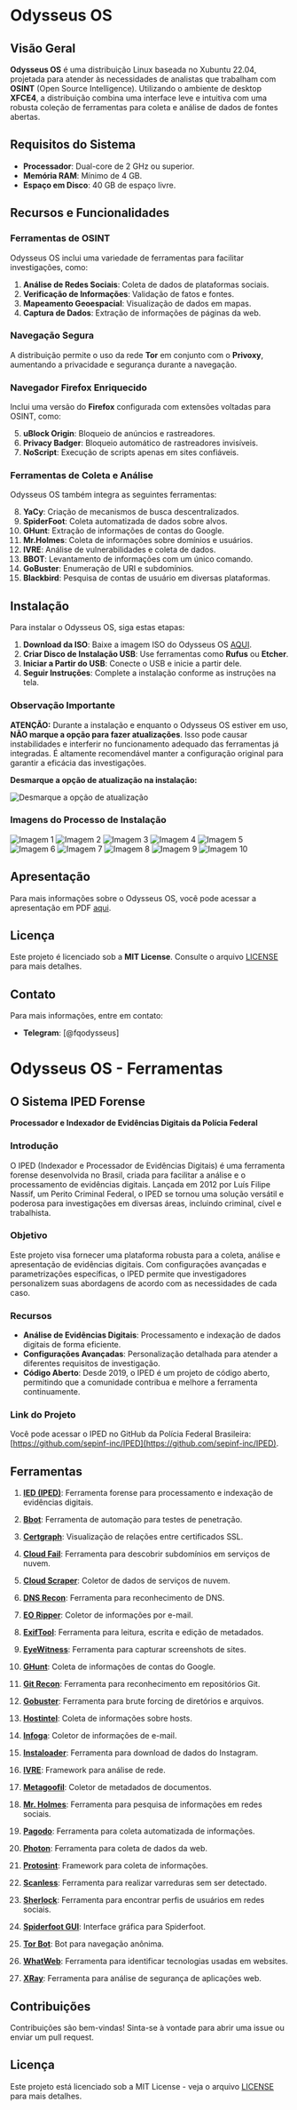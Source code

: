 # Odysseus OS

## Visão Geral

**Odysseus OS** é uma distribuição Linux baseada no Xubuntu 22.04, projetada para atender às necessidades de analistas que trabalham com **OSINT** (Open Source Intelligence). Utilizando o ambiente de desktop **XFCE4**, a distribuição combina uma interface leve e intuitiva com uma robusta coleção de ferramentas para coleta e análise de dados de fontes abertas.

## Requisitos do Sistema

- **Processador**: Dual-core de 2 GHz ou superior.
- **Memória RAM**: Mínimo de 4 GB.
- **Espaço em Disco**: 40 GB de espaço livre.

## Recursos e Funcionalidades

### Ferramentas de OSINT

Odysseus OS inclui uma variedade de ferramentas para facilitar investigações, como:

1. **Análise de Redes Sociais**: Coleta de dados de plataformas sociais.
2. **Verificação de Informações**: Validação de fatos e fontes.
3. **Mapeamento Geoespacial**: Visualização de dados em mapas.
4. **Captura de Dados**: Extração de informações de páginas da web.

### Navegação Segura

A distribuição permite o uso da rede **Tor** em conjunto com o **Privoxy**, aumentando a privacidade e segurança durante a navegação.

### Navegador Firefox Enriquecido

Inclui uma versão do **Firefox** configurada com extensões voltadas para OSINT, como:

5. **uBlock Origin**: Bloqueio de anúncios e rastreadores.
6. **Privacy Badger**: Bloqueio automático de rastreadores invisíveis.
7. **NoScript**: Execução de scripts apenas em sites confiáveis.

### Ferramentas de Coleta e Análise

Odysseus OS também integra as seguintes ferramentas:

8. **YaCy**: Criação de mecanismos de busca descentralizados.
9. **SpiderFoot**: Coleta automatizada de dados sobre alvos.
10. **GHunt**: Extração de informações de contas do Google.
11. **Mr.Holmes**: Coleta de informações sobre domínios e usuários.
12. **IVRE**: Análise de vulnerabilidades e coleta de dados.
13. **BBOT**: Levantamento de informações com um único comando.
14. **GoBuster**: Enumeração de URI e subdomínios.
15. **Blackbird**: Pesquisa de contas de usuário em diversas plataformas.

## Instalação

Para instalar o Odysseus OS, siga estas etapas:

1. **Download da ISO**: Baixe a imagem ISO do Odysseus OS [AQUI](https://drive.google.com/file/d/1DrsWkYef9jiaf0EUx-KUfxBMPhDsX9c_/view?usp=sharing).
2. **Criar Disco de Instalação USB**: Use ferramentas como **Rufus** ou **Etcher**.
3. **Iniciar a Partir do USB**: Conecte o USB e inicie a partir dele.
4. **Seguir Instruções**: Complete a instalação conforme as instruções na tela.

### Observação Importante

**ATENÇÃO:** Durante a instalação e enquanto o Odysseus OS estiver em uso, **NÃO marque a opção para fazer atualizações**. Isso pode causar instabilidades e interferir no funcionamento adequado das ferramentas já integradas. É altamente recomendável manter a configuração original para garantir a eficácia das investigações.

**Desmarque a opção de atualização na instalação:**

![Desmarque a opção de atualização](3.png)

### Imagens do Processo de Instalação

![Imagem 1](1.png)
![Imagem 2](2.png)
![Imagem 3](3.png)
![Imagem 4](4.png)
![Imagem 5](5.png)
![Imagem 6](6.png)
![Imagem 7](7.png)
![Imagem 8](8.png)
![Imagem 9](9.png)
![Imagem 10](10.png)

## Apresentação

Para mais informações sobre o Odysseus OS, você pode acessar a apresentação em PDF [aqui](odysseus-presentation.pdf).


## Licença

Este projeto é licenciado sob a **MIT License**. Consulte o arquivo [LICENSE](LICENSE) para mais detalhes.

## Contato

Para mais informações, entre em contato:

- **Telegram**: [@fqodysseus]


# Odysseus OS - Ferramentas

## O Sistema IPED Forense

**Processador e Indexador de Evidências Digitais da Polícia Federal**

### Introdução

O IPED (Indexador e Processador de Evidências Digitais) é uma ferramenta forense desenvolvida no Brasil, criada para facilitar a análise e o processamento de evidências digitais. Lançada em 2012 por Luís Filipe Nassif, um Perito Criminal Federal, o IPED se tornou uma solução versátil e poderosa para investigações em diversas áreas, incluindo criminal, cível e trabalhista.

### Objetivo

Este projeto visa fornecer uma plataforma robusta para a coleta, análise e apresentação de evidências digitais. Com configurações avançadas e parametrizações específicas, o IPED permite que investigadores personalizem suas abordagens de acordo com as necessidades de cada caso.

### Recursos

- **Análise de Evidências Digitais**: Processamento e indexação de dados digitais de forma eficiente.
- **Configurações Avançadas**: Personalização detalhada para atender a diferentes requisitos de investigação.
- **Código Aberto**: Desde 2019, o IPED é um projeto de código aberto, permitindo que a comunidade contribua e melhore a ferramenta continuamente.

### Link do Projeto

Você pode acessar o IPED no GitHub da Polícia Federal Brasileira: [https://github.com/sepinf-inc/IPED](https://github.com/sepinf-inc/IPED).

## Ferramentas

1. **[IED (IPED)](https://github.com/sepinf-inc/IPED)**: Ferramenta forense para processamento e indexação de evidências digitais.

2. **[Bbot](https://github.com/blacklanternsecurity/bbot)**: Ferramenta de automação para testes de penetração.
   
3. **[Certgraph](https://github.com/lanrat/certgraph)**: Visualização de relações entre certificados SSL.

4. **[Cloud Fail](https://github.com/m0rtem/CloudFail)**: Ferramenta para descobrir subdomínios em serviços de nuvem.

5. **[Cloud Scraper](https://github.com/jordanpotti/CloudScraper)**: Coletor de dados de serviços de nuvem.

6. **[DNS Recon](https://github.com/darkoperator/dnsrecon)**: Ferramenta para reconhecimento de DNS.

7. **[EO Ripper](https://github.com/Quantika14/email-osint-ripper)**: Coletor de informações por e-mail.

8. **[ExifTool](https://exiftool.org/)**: Ferramenta para leitura, escrita e edição de metadados.

9. **[EyeWitness](https://github.com/RedSiege/EyeWitness.git)**: Ferramenta para capturar screenshots de sites.

10. **[GHunt](https://github.com/mxrch/GHunt)**: Coleta de informações de contas do Google.

11. **[Git Recon](https://github.com/GONZOsint/gitrecon)**: Ferramenta para reconhecimento em repositórios Git.

12. **[Gobuster](https://github.com/OJ/gobuster)**: Ferramenta para brute forcing de diretórios e arquivos.

13. **[Hostintel](https://github.com/keithjjones/hostintel)**: Coleta de informações sobre hosts.

14. **[Infoga](https://github.com/m4ll0k/Infoga)**: Coletor de informações de e-mail.

15. **[Instaloader](https://github.com/instaloader/instaloader)**: Ferramenta para download de dados do Instagram.

16. **[IVRE](https://github.com/ivre/ivre)**: Framework para análise de rede.

17. **[Metagoofil](https://github.com/opsdisk/metagoofil)**: Coletor de metadados de documentos.

18. **[Mr. Holmes](https://github.com/Lucksi/Mr.Holmes)**: Ferramenta para pesquisa de informações em redes sociais.

19. **[Pagodo](https://github.com/opsdisk/pagodo)**: Ferramenta para coleta automatizada de informações.

21. **[Photon](https://github.com/s0md3v/Photon)**: Ferramenta para coleta de dados da web.

22. **[Protosint](https://github.com/pixelbubble/ProtOSINT)**: Framework para coleta de informações.

23. **[Scanless](https://github.com/vesche/scanless)**: Ferramenta para realizar varreduras sem ser detectado.

24. **[Sherlock](https://github.com/sherlock-project/sherlock)**: Ferramenta para encontrar perfis de usuários em redes sociais.

25. **[Spiderfoot GUI](https://github.com/smicallef/spiderfoot)**: Interface gráfica para Spiderfoot.

26. **[Tor Bot](https://github.com/DedSecInside/TorBot)**: Bot para navegação anônima.

27. **[WhatWeb](https://github.com/urbanadventurer/WhatWeb)**: Ferramenta para identificar tecnologias usadas em websites.

28. **[XRay](https://github.com/evilsocket/xray)**: Ferramenta para análise de segurança de aplicações web.

## Contribuições

Contribuições são bem-vindas! Sinta-se à vontade para abrir uma issue ou enviar um pull request.

## Licença

Este projeto está licenciado sob a MIT License - veja o arquivo [LICENSE](LICENSE) para mais detalhes.





